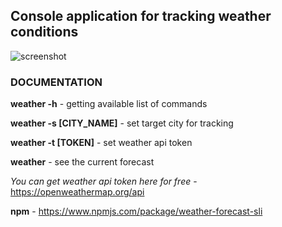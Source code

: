 ## Console application for tracking weather conditions

![screenshot](https://sun9-75.userapi.com/impg/mAJeiwcil6Nz5wnrUeWN4-Z9MMHRa9qW6FBFmA/kS4M0vMkBcI.jpg?size=415x147&quality=96&sign=4da67909a79c0fdea5497992dfaa12a2&type=album)

### DOCUMENTATION

**weather -h** - getting available list of commands

**weather -s [CITY_NAME]** - set target city for tracking

**weather -t [TOKEN]** - set weather api token

**weather** - see the current forecast

_You can get weather api token here for free_ - https://openweathermap.org/api

**npm** - https://www.npmjs.com/package/weather-forecast-sli
